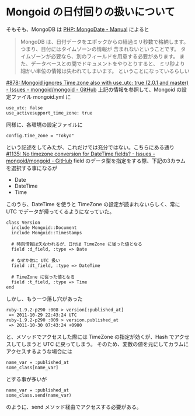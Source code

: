 # Mongoid の日付回りの扱いについて
そもそも、MongoDB は [PHP: MongoDate - Manual](http://php.net/manual/ja/class.mongodate.php) によると

> MongoDB は、日付データをエポックからの経過ミリ秒数で格納します。 つまり、日付にはタイムゾーンの情報が 含まれないということです。 タイムゾーンが必要なら、別のフィールドを用意する必要があります。 また、データベースとの間でドキュメントをやりとりすると、 ミリ秒より細かい単位の情報は失われてしまいます。
ということになっているらしい

[#878: Mongoid ignores Time.zone also with use_utc: true (2.0.1 and master) - Issues - mongoid/mongoid - GitHub](https://github.com/mongoid/mongoid/issues/878)
上記の情報を参照して、Mongoid の設定ファイル mongoid.yml に

    use_utc: false
    use_activesupport_time_zone: true

同様に、各環境の設定ファイルに

    config.time_zone = "Tokyo"

という記述をしてみたが、これだけでは充分ではない。こちらにある通り
[#1135: No timezone conversion for DateTime fields? - Issues - mongoid/mongoid - GitHub](https://github.com/mongoid/mongoid/issues/1135)
field のデータ型を指定をする際、下記の3カラムを選択する事になるが

* Date
* DateTime
* Time

このうち、DateTime を使うと TimeZone の設定が読まれないらしく、常に UTC でデータが帰ってくるようになっていた。

    class Version
      include Mongoid::Document
      include Mongoid::Timestamps

      # 時刻情報は失なわれるが、日付は TimeZone に従った値となる
      field :d_field, :type => Date
      
      # なぜか常に UTC 扱い
      field :dt_field, :type => DateTime

      # TimeZone に従った値となる
      field :t_field, :type => Time
    end

しかし、もう一つ落し穴があった

    ruby-1.9.2-p290 :008 > version[:published_at]
     => 2011-10-29 22:43:24 UTC
    ruby-1.9.2-p290 :009 > version.published_at
     => 2011-10-30 07:43:24 +0900

と、メソッドでアクセスした際には TimeZone の指定が効くが、Hash でアクセスしてしまうと UTC に戻ってしまう。
そのため、変数の値を元にしてカラムにアクセスするような場合には

    name_var = :published_at
    some_class[name_var]

とする事が多いが

    name_var = :published_at
    some_class.send(name_var)

のように、send メソッド経由でアクセスする必要がある。
